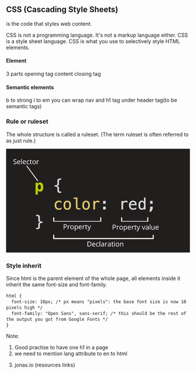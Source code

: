 ## CSS (Cascading Style Sheets)

is the code that styles web content.

CSS is not a programming language. It's not a markup language either. CSS is a style sheet language. CSS is what you use to selectively style HTML elements.

#### Element

3 parts
opening tag
content
closing tag

#### Semantic elements

b to strong
i to em
you can wrap nav and h1 tag under header tag(to be semantic tags)

### Rule or ruleset

The whole structure is called a ruleset. (The term ruleset is often referred to as just rule.)

![image info](images/ruleset.png)

### Style inherit

Since html is the parent element of the whole page, all elements inside it inherit the same font-size and font-family.

```
html {
  font-size: 10px; /* px means "pixels": the base font size is now 10 pixels high */
  font-family: "Open Sans", sans-serif; /* this should be the rest of the output you got from Google Fonts */
}
```

Note:

1. Good practise to have one h1 in a page
2. we need to mention lang attribute to en to html
<html lang="en">

3. jonas.io (resources links)
